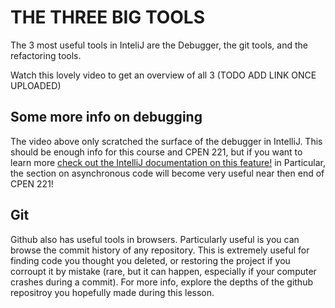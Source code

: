 # THE THREE BIG TOOLS

The 3 most useful tools in InteliJ are the Debugger, the git tools, and the refactoring tools.

Watch this lovely video to get an overview of all 3 (TODO ADD LINK ONCE UPLOADED)

## Some more info on debugging

The video above only scratched the surface of the debugger in IntelliJ. This should be enough info for this course and CPEN 221, but if you want to learn more [check out the IntelliJ documentation on this feature!](https://www.jetbrains.com/help/idea/debugging-code.html) in Particular, the section on asynchronous code will become very useful near then end of CPEN 221!

## Git

Github also has useful tools in browsers. Particularly useful is you can browse the commit history of any repository. This is extremely useful for finding code you thought you deleted, or restoring the project if you corroupt it by mistake (rare, but it can happen, especially if your computer crashes during a commit). For more info, explore the depths of the github repositroy you hopefully made during this lesson.
